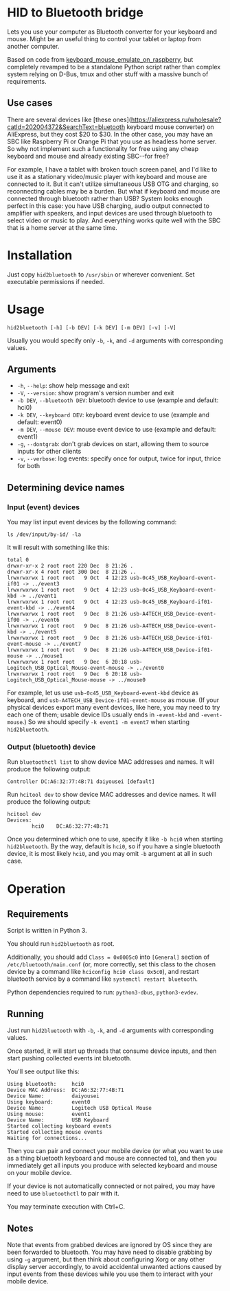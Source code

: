 # HID to Bluetooth bridge

Lets you use your computer as Bluetooth converter for your keyboard and mouse.
Might be an useful thing to control your tablet or laptop from another computer.

Based on code from [keyboard_mouse_emulate_on_raspberry](https://github.com/quangthanh010290/keyboard_mouse_emulate_on_raspberry),
but completely revamped to be a standalone Python script rather than complex system
relying on D-Bus, tmux and other stuff with a massive bunch of requirements.

## Use cases

There are several devices like [these ones](https://aliexpress.ru/wholesale?catId=202004372&SearchText=bluetooth keyboard mouse converter)
on AliExpress, but they cost $20 to $30. In the other case, you may have an SBC like
Raspberry Pi or Orange Pi that you use as headless home server. So why not implement
such a functionality for free using any cheap keyboard and mouse and already existing
SBC--for free?

For example, I have a tablet with broken touch screen panel, and I'd like to use it
as a stationary video/music player with keyboard and mouse are connected to it. But
it can't utilize simultaneous USB OTG and charging, so reconnecting cables may be
a burden. But what if keyboard and mouse are connected through bluetooth rather
than USB? System looks enough perfect in this case: you have USB charging, audio
output connected to amplifier with speakers, and input devices are used through
bluetooth to select video or music to play. And everything works quite well with
the SBC that is a home server at the same time.

# Installation

Just copy `hid2bluetooth` to `/usr/sbin` or wherever convenient. Set executable permissions if needed.

# Usage

```
hid2bluetooth [-h] [-b DEV] [-k DEV] [-m DEV] [-v] [-V]
```

Usually you would specify only `-b`, `-k`, and `-d` arguments with corresponding values.

## Arguments

* `-h`, `--help`: show help message and exit
* `-V`, `--version`: show program's version number and exit
* `-b DEV`, `--bluetooth DEV`: bluetooth device to use (example and default: hci0)
* `-k DEV`, `--keyboard DEV`: keyboard event device to use (example and default: event0)
* `-m DEV`, `--mouse DEV`: mouse event device to use (example and default: event1)
* `-g`, `--dontgrab`: don't grab devices on start, allowing them to source inputs for other clients
* `-v`, `--verbose`: log events: specify once for output, twice for input, thrice for both

## Determining device names

### Input (event) devices

You may list input event devices by the following command:

```
ls /dev/input/by-id/ -la
```

It will result with something like this:

```
total 0
drwxr-xr-x 2 root root 220 Dec  8 21:26 .
drwxr-xr-x 4 root root 300 Dec  8 21:26 ..
lrwxrwxrwx 1 root root   9 Oct  4 12:23 usb-0c45_USB_Keyboard-event-if01 -> ../event3
lrwxrwxrwx 1 root root   9 Oct  4 12:23 usb-0c45_USB_Keyboard-event-kbd -> ../event1
lrwxrwxrwx 1 root root   9 Oct  4 12:23 usb-0c45_USB_Keyboard-if01-event-kbd -> ../event4
lrwxrwxrwx 1 root root   9 Dec  8 21:26 usb-A4TECH_USB_Device-event-if00 -> ../event6
lrwxrwxrwx 1 root root   9 Dec  8 21:26 usb-A4TECH_USB_Device-event-kbd -> ../event5
lrwxrwxrwx 1 root root   9 Dec  8 21:26 usb-A4TECH_USB_Device-if01-event-mouse -> ../event7
lrwxrwxrwx 1 root root   9 Dec  8 21:26 usb-A4TECH_USB_Device-if01-mouse -> ../mouse1
lrwxrwxrwx 1 root root   9 Dec  6 20:18 usb-Logitech_USB_Optical_Mouse-event-mouse -> ../event0
lrwxrwxrwx 1 root root   9 Dec  6 20:18 usb-Logitech_USB_Optical_Mouse-mouse -> ../mouse0
```

For example, let us use `usb-0c45_USB_Keyboard-event-kbd` device as keyboard,
and `usb-A4TECH_USB_Device-if01-event-mouse` as mouse. (If your physical devices
export many event devices, like here, you may need to try each one of them;
usable device IDs usually ends in `-event-kbd` and `-event-mouse`.) So we should
specify `-k event1 -m event7` when starting `hid2bluetooth`.

### Output (bluetooth) device

Run `bluetoothctl list` to show device MAC addresses and names.
It will produce the following output:

```
Controller DC:A6:32:77:4B:71 daiyousei [default]
```

Run `hcitool dev` to show device MAC addresses and device names.
It will produce the following output:

```
hcitool dev
Devices:
        hci0    DC:A6:32:77:4B:71
```
Once you determined which one to use, specify it like `-b hci0`
when starting `hid2bluetooth`. By the way, default is `hci0`, so if you
have a single bluetooth device, it is most likely `hci0`, and you may omit
`-b` argument at all in such case.

# Operation

## Requirements

Script is written in Python 3.

You should run `hid2bluetooth` as root.

Additionally, you should add `Class = 0x0005c0` into `[General]` section
of `/etc/bluetooth/main.conf` (or, more correctly, set this class
to the chosen device by a command like `hciconfig hci0 class 0x5c0`), and
restart bluetooth service by a command like `systemctl restart bluetooth`.

Python dependencies required to run: `python3-dbus`, `python3-evdev`.

## Running

Just run `hid2bluetooth` with `-b`, `-k`, and `-d` arguments with corresponding
values.

Once started, it will start up threads that consume device inputs, and then
start pushing collected events int bluetooth.

You'll see output like this:
```
Using bluetooth:     hci0
Device MAC Address:  DC:A6:32:77:4B:71
Device Name:         daiyousei
Using keyboard:      event0
Device Name:         Logitech USB Optical Mouse
Using mouse:         event1
Device Name:         USB Keyboard
Started collecting keyboard events
Started collecting mouse events
Waiting for connections...
```
Then you can pair and connect your mobile device (or what you want to use
as a thing bluetooth keyboard and mouse are connected to), and then you
immediately get all inputs you produce with selected keyboard and mouse
on your mobile device.

If your device is not automatically connected or not paired, you may have
need to use `bluetoothctl` to pair with it.

You may terminate execution with Ctrl+C.

## Notes

Note that events from grabbed devices are ignored by OS since they are
been forwarded to bluetooth. You may have need to disable grabbing
by using `-g` argument, but then think about configuring Xorg or any
other display server accordingly, to avoid accidental unwanted actions
caused by input events from these devices while you use them to interact
with your mobile device.
